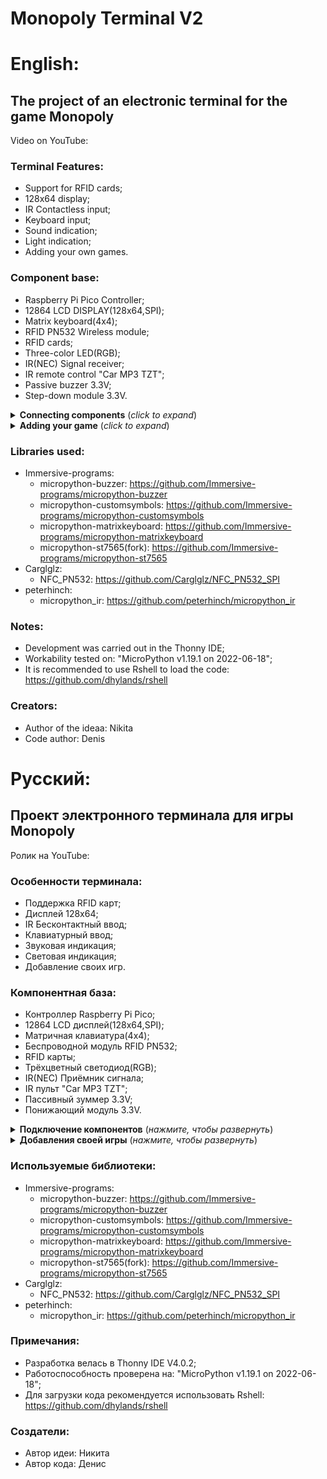 # Monopoly Terminal V2

# English:

## The project of an electronic terminal for the game Monopoly

Video on YouTube:

### Terminal Features:
- Support for RFID cards;
- 128x64 display;
- IR Contactless input;
- Keyboard input;
- Sound indication;
- Light indication;
- Adding your own games.

### Component base:
- Raspberry Pi Pico Controller;
- 12864 LCD DISPLAY(128x64,SPI);
- Matrix keyboard(4x4);
- RFID PN532 Wireless module;
- RFID cards;
- Three-color LED(RGB);
- IR(NEC) Signal receiver;
- IR remote control "Car MP3 TZT";
- Passive buzzer 3.3V;
- Step-down module 3.3V.

<details>
<summary> <b>Connecting components</b> (<i>click to expand</i>)</summary>

- Display:
  Contact name| I/O port
  --- |---
  RSE | 1
  SCL | 2
  SI | 3
  RS | 4
  CS | 5

- PN532:
  Contact name| I/O port
  --- |---
  SCK|6
  MOSI | 7
  MISO | 8
  SS | 9

- Matrix keyboard:
  Contact name| I/O port
  --- |---
  Pin 1 IN | 10
  Pin 2 IN | 11
  Pin 3 IN | 12
  Pin 4 IN | 13
  Pin 5 OUT | 14
  Pin 6 OUT | 15
  Pin 7 OUT | 17
  Pin 8 OUT | 16

- IR:
  Contact name| I/O port
  --- | ---
  DATA | 28

- Buzzer:
  Contact name| I/O port
  --- | ---
  Power | 0
  </details>
  
  <details>
  <summary> <b>Adding your game</b> (<i>click to expand</i>)</summary>
  
 #### 
 1. Create a new directory with the name of your game in the <b><i>games</i></b> folder;
 2. In this directory, create a file <b><i>run.py</i></b> ;
 3. Copy the code below into <b><i>run.py</i></b>:
 ```Python
 class Run:
    def __init__(self,loader):
      loader.ControlCallback = self.__control
      self.Loader = loader
      #Your game initialization code
      ''' Example:'''
      self.Loader.Display.fill(0)
      self.Loader.Display.ctext('Hello!', 0, 1, 1)  
      self.Loader.Display.show()
    
    def __control(self,command):
      if command == 14:
        self.Loader.setdefaultcontrol()
        self.Loader.__showmenu()
      #Your command processing code
 ```
 4. You can start implementing your idea!
 5. If you need to add settings, create a file <b> <i> options.py </i> </b> in the catalog of your game;
 6. Copy the above code in <b> <i> options.py </i> </b>
 ```Python
  import os
  class Options:
    def __init__(self,loader):
      loader.ControlCallback = self.__control
      self.Loader = loader
      self.path = '/games/<Game Name>/'
      #Your settings initialization code
      ''' Example:'''
      self.Loader.Display.fill(0)
      self.Loader.Display.ctext('SETTINGS!', 0, 1, 1)  
      self.Loader.Display.show()
    
    def __control(self,command):
      if command == 14:
        self.Loader.setdefaultcontrol()
        self.Loader.__showmenu()
      #Your command processing code
 ```
 7. Create the options you need;
 8. After restarting the terminal, play your game will appear in the point and if you have a file <b> <i> options.py </i> </b> a new option with the name of your game will appear in the settings point
</details>
  
### Libraries used:
- Immersive-programs:
  - micropython-buzzer: https://github.com/Immersive-programs/micropython-buzzer
  - micropython-customsymbols: https://github.com/Immersive-programs/micropython-customsymbols
  - micropython-matrixkeyboard: https://github.com/Immersive-programs/micropython-matrixkeyboard
  - micropython-st7565(fork): https://github.com/Immersive-programs/micropython-st7565
- Carglglz: 
  - NFC_PN532: https://github.com/Carglglz/NFC_PN532_SPI
- peterhinch:
  - micropython_ir: https://github.com/peterhinch/micropython_ir
  
### Notes:
- Development was carried out in the Thonny IDE;
- Workability tested on: "MicroPython v1.19.1 on 2022-06-18";
- It is recommended to use Rshell to load the code: https://github.com/dhylands/rshell 

### Creators:
- Author of the ideaa: Nikita
- Code author: Denis

# Русский:

## Проект электронного терминала для игры Monopoly

Ролик на YouTube:

### Особенности терминала:
- Поддержка RFID карт;
- Дисплей 128x64;
- IR Бесконтактный ввод;
- Клавиатурный ввод;
- Звуковая индикация;
- Световая индикация;
- Добавление своих игр. 

### Компонентная база:
- Контроллер Raspberry Pi Pico;
- 12864 LCD дисплей(128x64,SPI);
- Матричная клавиатура(4x4);
- Беспроводной модуль RFID PN532;
- RFID карты;
- Трёхцветный светодиод(RGB);
- IR(NEC) Приёмник сигнала;
- IR пульт "Car MP3 TZT";
- Пассивный зуммер 3.3V;
- Понижающий модуль 3.3V.

<details>
  <summary> <b>Подключение компонентов</b> (<i>нажмите, чтобы развернуть</i>)</summary>
  
- Дисплей:
  Название контакта| I/O порт
  --- | ---
  RSE | 1
  SCL | 2
  SI | 3
  RS | 4
  CS | 5
  
- PN532:
  Название контакта| I/O порт
  --- | ---
  SCK | 6
  MOSI | 7
  MISO | 8
  SS | 9
  
- Матричная клавиатура:
  Название контакта| I/O порт
  --- | ---
  Pin 1 IN | 10
  Pin 2 IN | 11
  Pin 3 IN | 12
  Pin 4 IN | 13
  Pin 5 OUT | 14
  Pin 6 OUT | 15
  Pin 7 OUT | 17
  Pin 8 OUT | 16
  
- IR:
  Название контакта | I/O порт
  --- | ---
  DATA | 28
 
- Buzzer:
  Название контакта | I/O порт
  --- | ---
  Power | 0
</details>

<details>
  <summary> <b>Добавления своей игры</b> (<i>нажмите, чтобы развернуть</i>)</summary>
  
 #### 
 1. Создайте новый каталог с именем вашей игры в папке <b><i>games</i></b>;
 2. В этом каталоге создайте файл <b><i>run.py</i></b> ;
 3. Скопируйте ниже приведённый код в <b><i>run.py</i></b>
 ```Python
 class Run:
    def __init__(self,loader):
      loader.ControlCallback = self.__control
      self.Loader = loader
      #Ваш код инициализации игры
      ''' Пример:'''
      self.Loader.Display.fill(0)
      self.Loader.Display.ctext('ЗДРАСТИ!', 0, 1, 1)  
      self.Loader.Display.show()
    
    def __control(self,command):
      if command == 14:
        self.Loader.setdefaultcontrol()
        self.Loader.__showmenu()
      #Ваш код обработки команд
 ```
 4. Можете приступать к реализации вашей идеи!
 5. Если необходимо добавить настройки, создайте файл <b><i>options.py</i></b> в каталоге вашей игры;
 6. Скопируйте ниже приведённый код в <b><i>options.py</i></b>
 ```Python
  import os
  class Options:
    def __init__(self,loader):
      loader.ControlCallback = self.__control
      self.Loader = loader
      self.path = '/games/<Game Name>/'
      #Ваш код инициализации настроек
      ''' Пример:'''
      self.Loader.Display.fill(0)
      self.Loader.Display.ctext('НАСТРОЙКИ!', 0, 1, 1)  
      self.Loader.Display.show()
    
    def __control(self,command):
      if command == 14:
        self.Loader.setdefaultcontrol()
        self.Loader.__showmenu()
      #Ваш код обработки команд
 ```
 7. Создайте необходимые вам опции; 
 8. После перезапуска терминала в пункте играть появится ваша игра и при наличии файла <b><i>options.py</i></b> в пункте настройки появиться новая опция с названием вашей игры(Если невидно листайте ниже)
</details>

### Используемые библиотеки:
- Immersive-programs:
  - micropython-buzzer: https://github.com/Immersive-programs/micropython-buzzer
  - micropython-customsymbols: https://github.com/Immersive-programs/micropython-customsymbols
  - micropython-matrixkeyboard: https://github.com/Immersive-programs/micropython-matrixkeyboard
  - micropython-st7565(fork): https://github.com/Immersive-programs/micropython-st7565
- Carglglz: 
  - NFC_PN532: https://github.com/Carglglz/NFC_PN532_SPI
- peterhinch:
  - micropython_ir: https://github.com/peterhinch/micropython_ir

 ### Примечания:
  - Разработка велась в Thonny IDE V4.0.2;
  - Работоспособность проверена на: "MicroPython v1.19.1 on 2022-06-18";
  - Для загрузки кода рекомендуется использовать Rshell: https://github.com/dhylands/rshell 

 ### Создатели:
 - Автор идеи: Никита
 - Автор кода: Денис
